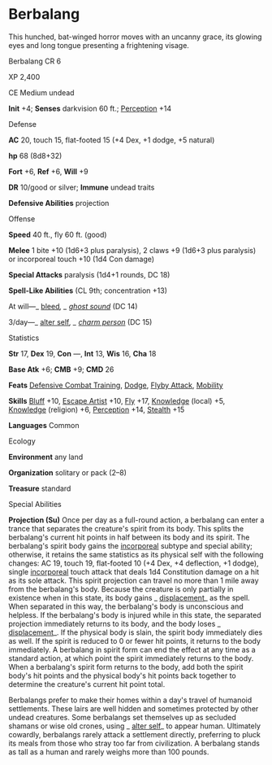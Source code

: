 # Berbalang

This hunched, bat-winged horror moves with an uncanny grace, its glowing eyes and long tongue presenting a frightening visage.

Berbalang CR 6

XP 2,400

CE Medium undead

**Init** +4; **Senses** darkvision 60 ft.; [Perception](/pathfinderRPG/prd/skills/perception.html#_perception) +14

Defense

**AC** 20, touch 15, flat-footed 15 (+4 Dex, +1 dodge, +5 natural)

**hp** 68 (8d8+32)

**Fort** +6, **Ref** +6, **Will** +9

**DR** 10/good or silver; **Immune** undead traits

**Defensive Abilities** projection

Offense

**Speed** 40 ft., fly 60 ft. (good)

**Melee** 1 bite +10 (1d6+3 plus paralysis), 2 claws +9 (1d6+3 plus paralysis) or incorporeal touch +10 (1d4 Con damage)

**Special Attacks** paralysis (1d4+1 rounds, DC 18)

**Spell-Like Abilities** (CL 9th; concentration +13)

At will—_ [bleed](/pathfinderRPG/prd/spells/bleed.html#_bleed)_, _ [ghost sound](/pathfinderRPG/prd/spells/ghostSound.html#_ghost-sound)_ (DC 14)

3/day—_ [alter self](/pathfinderRPG/prd/spells/alterSelf.html#_alter-self)_, _ [charm person](/pathfinderRPG/prd/spells/charmPerson.html#_charm-person)_ (DC 15)

Statistics

**Str** 17, **Dex** 19, **Con** —, **Int** 13, **Wis** 16, **Cha** 18

**Base Atk** +6; **CMB** +9; **CMD** 26

**Feats** [Defensive Combat Training](/pathfinderRPG/prd/feats.html#_defensive-combat-training), [Dodge](/pathfinderRPG/prd/feats.html#_dodge), [Flyby Attack](/pathfinderRPG/prd/monsters/monsterFeats.html#_flyby-attack), [Mobility](/pathfinderRPG/prd/feats.html#_mobility)

**Skills** [Bluff](/pathfinderRPG/prd/skills/bluff.html#_bluff) +10, [Escape Artist](/pathfinderRPG/prd/skills/escapeArtist.html#_escape-artist) +10, [Fly](/pathfinderRPG/prd/skills/fly.html#_fly) +17, [Knowledge](/pathfinderRPG/prd/skills/knowledge.html#_knowledge) (local) +5, [Knowledge](/pathfinderRPG/prd/skills/knowledge.html#_knowledge) (religion) +6, [Perception](/pathfinderRPG/prd/skills/perception.html#_perception) +14, [Stealth](/pathfinderRPG/prd/skills/stealth.html#_stealth) +15

**Languages** Common

Ecology

**Environment** any land

**Organization** solitary or pack (2–8)

**Treasure** standard

Special Abilities

**Projection (Su)** Once per day as a full-round action, a berbalang can enter a trance that separates the creature's spirit from its body. This splits the berbalang's current hit points in half between its body and its spirit. The berbalang's spirit body gains the [incorporeal](/pathfinderRPG/prd/monsters/creatureTypes.html#_incorporeal-subtype) subtype and special ability; otherwise, it retains the same statistics as its physical self with the following changes: AC 19, touch 19, flat-footed 10 (+4 Dex, +4 deflection, +1 dodge), single [incorporeal](/pathfinderRPG/prd/monsters/creatureTypes.html#_incorporeal-subtype) touch attack that deals 1d4 Constitution damage on a hit as its sole attack. This spirit projection can travel no more than 1 mile away from the berbalang's body. Because the creature is only partially in existence when in this state, its body gains _ [displacement](/pathfinderRPG/prd/spells/displacement.html#_displacement)_ as the spell. When separated in this way, the berbalang's body is unconscious and helpless. If the berbalang's body is injured while in this state, the separated projection immediately returns to its body, and the body loses _ [displacement](/pathfinderRPG/prd/spells/displacement.html#_displacement)_. If the physical body is slain, the spirit body immediately dies as well. If the spirit is reduced to 0 or fewer hit points, it returns to the body immediately. A berbalang in spirit form can end the effect at any time as a standard action, at which point the spirit immediately returns to the body. When a berbalang's spirit form returns to the body, add both the spirit body's hit points and the physical body's hit points back together to determine the creature's current hit point total.

Berbalangs prefer to make their homes within a day's travel of humanoid settlements. These lairs are well hidden and sometimes protected by other undead creatures. Some berbalangs set themselves up as secluded shamans or wise old crones, using _ [alter self](/pathfinderRPG/prd/spells/alterSelf.html#_alter-self)_ to appear human. Ultimately cowardly, berbalangs rarely attack a settlement directly, preferring to pluck its meals from those who stray too far from civilization. A berbalang stands as tall as a human and rarely weighs more than 100 pounds.

